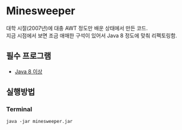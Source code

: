 # Minesweeper

대학 시절(2007년)에 대충 AWT 정도만 배운 상태에서 만든 코드.  
지금 시점에서 보면 조금 애매한 구석이 있어서 Java 8 정도에 맞춰 리펙토링함.

## 필수 프로그램

- [Java 8 이상](https://www.java.com)

## 실행방법

### Terminal

```shell
java -jar minesweeper.jar
```
